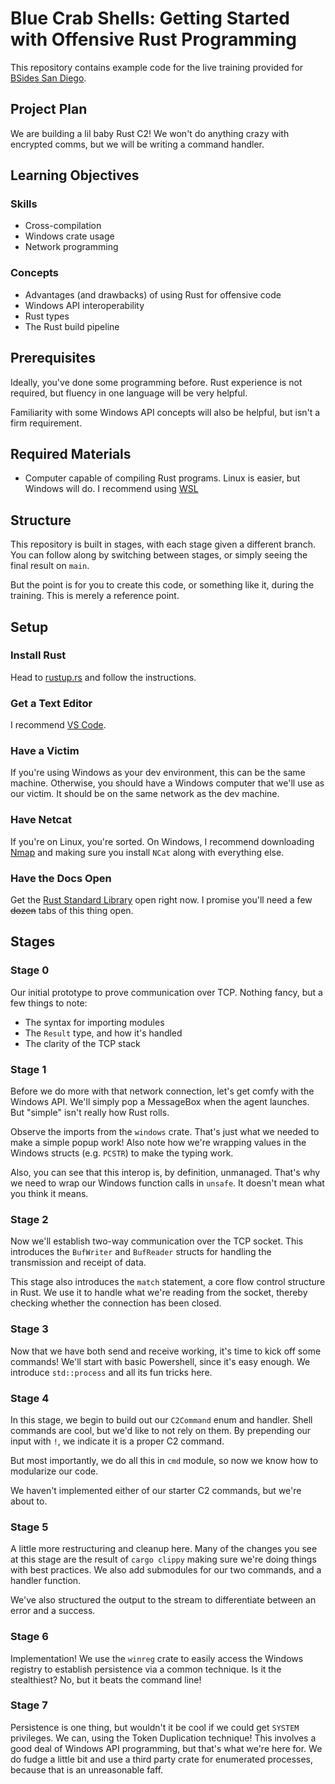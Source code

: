 # Blue Crab Shells: Getting Started with Offensive Rust Programming

This repository contains example code for the live training provided for [BSides San Diego](https://bsidessd.org).


## Project Plan

We are building a lil baby Rust C2! We won't do anything crazy with encrypted comms, but we will be writing a command handler. 

## Learning Objectives

### Skills

* Cross-compilation
* Windows crate usage
* Network programming

### Concepts

* Advantages (and drawbacks) of using Rust for offensive code
* Windows API interoperability
* Rust types
* The Rust build pipeline

## Prerequisites

Ideally, you've done some programming before. Rust experience is not required, but fluency in one language will be very helpful.

Familiarity with some Windows API concepts will also be helpful, but isn't a firm requirement.

## Required Materials

* Computer capable of compiling Rust programs. Linux is easier, but Windows will do. I recommend using [WSL](https://learn.microsoft.com/en-us/windows/wsl/install)

## Structure

This repository is built in stages, with each stage given a different branch. You can follow along by switching between stages, or simply seeing the final result on `main`.

But the point is for you to create this code, or something like it, during the training. This is merely a reference point.

## Setup

### Install Rust

Head to [rustup.rs](https://rustup.rs) and follow the instructions.

### Get a Text Editor

I recommend [VS Code](https://code.visualstudio.com).

### Have a Victim

If you're using Windows as your dev environment, this can be the same machine. Otherwise, you should have a Windows computer that we'll use as our victim. It should be on the same network as the dev machine.

### Have Netcat

If you're on Linux, you're sorted. On Windows, I recommend downloading [Nmap](https://nmap.org/download.html) and making sure you install `NCat` along with everything else.

### Have the Docs Open

Get the [Rust Standard Library](https://doc.rust-lang.org/std/) open right now. I promise you'll need a few ~~dozen~~ tabs of this thing open.

## Stages 

### Stage 0

Our initial prototype to prove communication over TCP. Nothing fancy, but a few things to note:

- The syntax for importing modules
- The `Result` type, and how it's handled
- The clarity of the TCP stack

### Stage 1

Before we do more with that network connection, let's get comfy with the Windows API. We'll simply pop a MessageBox when the agent launches. But "simple" isn't really how Rust rolls. 

Observe the imports from the `windows` crate. That's just what we needed to make a simple popup work! Also note how we're wrapping values in the Windows structs (e.g. `PCSTR`) to make the typing work. 

Also, you can see that this interop is, by definition, unmanaged. That's why we need to wrap our Windows function calls in `unsafe`. It doesn't mean what you think it means.

### Stage 2

Now we'll establish two-way communication over the TCP socket. This introduces the `BufWriter` and `BufReader` structs for handling the transmission and receipt of data.

This stage also introduces the `match` statement, a core flow control structure in Rust. We use it to handle what we're reading from the socket, thereby checking whether the connection has been closed.

### Stage 3

Now that we have both send and receive working, it's time to kick off some commands! We'll start with basic Powershell, since it's easy enough. We introduce `std::process` and all its fun tricks here.

### Stage 4

In this stage, we begin to build out our `C2Command` enum and handler. Shell commands are cool, but we'd like to not rely on them. By prepending our input with `!`, we indicate it is a proper C2 command.

But most importantly, we do all this in `cmd` module, so now we know how to modularize our code. 

We haven't implemented either of our starter C2 commands, but we're about to.

### Stage 5

A little more restructuring and cleanup here. Many of the changes you see at this stage are the result of `cargo clippy` making sure we're doing things with best practices. We also add submodules for our two commands, and a handler function.

We've also structured the output to the stream to differentiate between an error and a success.

### Stage 6

Implementation! We use the `winreg` crate to easily access the Windows registry to establish persistence via a common technique. Is it the stealthiest? No, but it beats the command line!

### Stage 7

Persistence is one thing, but wouldn't it be cool if we could get `SYSTEM` privileges. We can, using the Token Duplication technique! This involves a good deal of Windows API programming, but that's what we're here for. We do fudge a little bit and use a third party crate for enumerated processes, because that is an unreasonable faff.
